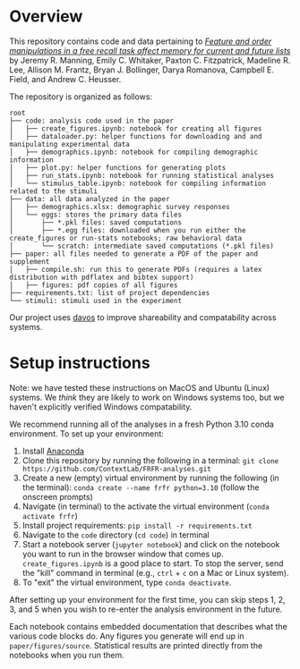 # Overview

This repository contains code and data pertaining to [*Feature and order manipulations in a free recall task affect memory for current and future lists*](https://psyarxiv.com/erzfp) by Jeremy R. Manning, Emily C. Whitaker, Paxton C. Fitzpatrick, Madeline R. Lee, Allison M. Frantz, Bryan J. Bollinger, Darya Romanova, Campbell E. Field, and Andrew C. Heusser.

The repository is organized as follows:
```
root
├── code: analysis code used in the paper
│   ├── create_figures.ipynb: notebook for creating all figures
│   ├── dataloader.py: helper functions for downloading and and manipulating experimental data
│   ├── demographics.ipynb: notebook for compiling demographic information
│   ├── plot.py: helper functions for generating plots
│   ├── run_stats.ipynb: notebook for running statistical analyses
│   └── stimulus_table.ipynb: notebook for compiling information related to the stimuli
├── data: all data analyzed in the paper
│   ├── demographics.xlsx: demographic survey responses
│   └── eggs: stores the primary data files
│       ├── *.pkl files: saved computations
│       ├── *.egg files: downloaded when you run either the create_figures or run-stats notebooks; raw behavioral data
│       └── scratch: intermediate saved computations (*.pkl files)
├── paper: all files needed to generate a PDF of the paper and supplement
│   ├── compile.sh: run this to generate PDFs (requires a latex distribution with pdflatex and bibtex support)
│   ├── figures: pdf copies of all figures
├── requirements.txt: list of project dependencies
└── stimuli: stimuli used in the experiment
```

Our project uses [davos](https://github.com/ContextLab/davos) to improve shareability and compatability across systems.

# Setup instructions

Note: we have tested these instructions on MacOS and Ubuntu (Linux) systems.  We *think* they are likely to work on Windows systems too, but we haven't explicitly verified Windows compatability.

We recommend running all of the analyses in a fresh Python 3.10 conda environment.  To set up your environment:
  1. Install [Anaconda](https://www.anaconda.com/)
  2. Clone this repository by running the following in a terminal: `git clone https://github.com/ContextLab/FRFR-analyses.git`
  3. Create a new (empty) virtual environment by running the following (in the terminal): `conda create --name frfr python=3.10` (follow the onscreen prompts)
  4. Navigate (in terminal) to the activate the virtual environment (`conda activate frfr`)
  5. Install project requirements: `pip install -r requirements.txt`
  6. Navigate to the `code` directory (`cd code`) in terminal
  7. Start a notebook server (`jupyter notebook`) and click on the notebook you want to run in the browser window that comes up.  `create_figures.ipynb` is a good place to start.  To stop the server, send the "kill" command in terminal (e.g., `ctrl` + `c` on a Mac or Linux system).
  8. To "exit" the virtual environment, type `conda deactivate`.

After setting up your environment for the first time, you can skip steps 1, 2, 3, and 5 when you wish to re-enter the analysis environment in the future.

Each notebook contains embedded documentation that describes what the various code blocks do.  Any figures you generate will end up in `paper/figures/source`.  Statistical results are printed directly from the notebooks when you run them.

